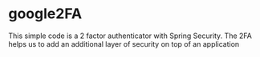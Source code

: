 # google2FA
This simple code is a  2 factor authenticator  with Spring Security. The 2FA helps us to add an additional layer of security on top of an application
